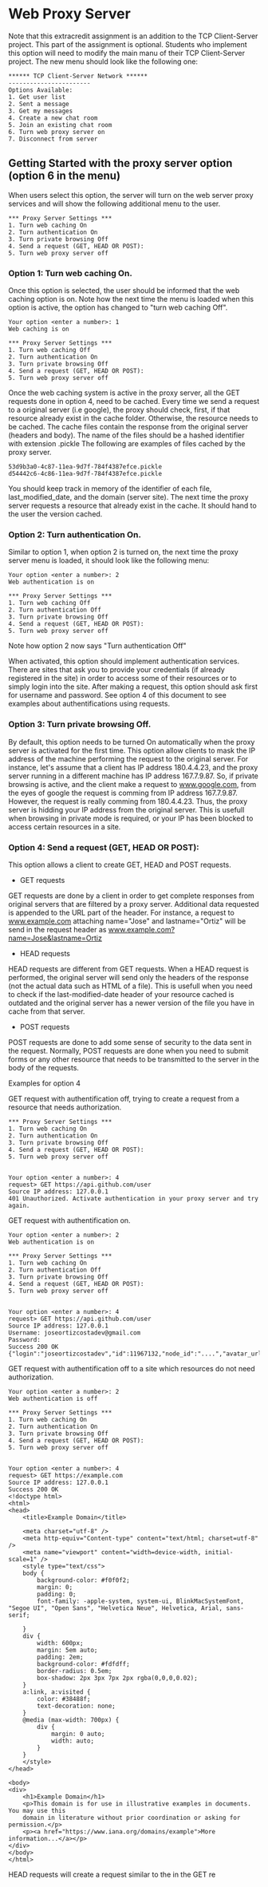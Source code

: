 # Web Proxy Server

Note that this extracredit assignment is an addition to the TCP Client-Server project. This part of the assignment is optional. Students who implement this option will need to modify the main manu of their TCP Client-Server project. The new menu should look like the following one: 

```
****** TCP Client-Server Network ******
-----------------------
Options Available:
1. Get user list
2. Sent a message
3. Get my messages
4. Create a new chat room
5. Join an existing chat room
6. Turn web proxy server on
7. Disconnect from server
```

## Getting Started with the proxy server option (option 6 in the menu)

When users select this option, the server will turn on the web server proxy services and will show the following additional menu to the user. 

```
*** Proxy Server Settings *** 
1. Turn web caching On
2. Turn authentication On
3. Turn private browsing Off
4. Send a request (GET, HEAD OR POST): 
5. Turn web proxy server off

```

### Option 1: Turn web caching On. 
  
Once this option is selected, the user should be informed that the web caching option is on. Note how the next time the 
menu is loaded when this option is active, the option has changed to "turn web caching Off". 
  
```
Your option <enter a number>: 1
Web caching is on

*** Proxy Server Settings *** 
1. Turn web caching Off
2. Turn authentication On
3. Turn private browsing Off
4. Send a request (GET, HEAD OR POST): 
5. Turn web proxy server off
```
Once the web caching system is active in the proxy server, all the GET requests done in option 4, need to be cached. Every time we send a request to a original server (i.e google), the proxy should check, first, if that resource already exist in the cache folder. Otherwise, the resource needs to be cached. The cache files contain the response from the original server (headers and body). The name of the files should be a hashed identifier with extension .pickle The following are examples of files cached by the proxy server. 

```
53d9b3a0-4c87-11ea-9d7f-784f4387efce.pickle
d54442c6-4c86-11ea-9d7f-784f4387efce.pickle
```
You should keep track in memory of the identifier of each file, last_modified_date, and the domain (server site). The next time the proxy server requests a resource that already exist in the cache. It should hand to the user the version cached. 

### Option 2: Turn authentication On.

Similar to option 1, when option 2 is turned on, the next time the proxy server menu is loaded, it should look like the following menu:

```
Your option <enter a number>: 2
Web authentication is on

*** Proxy Server Settings *** 
1. Turn web caching Off
2. Turn authentication Off
3. Turn private browsing Off
4. Send a request (GET, HEAD OR POST): 
5. Turn web proxy server off
```

Note how option 2 now says "Turn authentication Off"

When activated, this option should implement authentication services. There are sites that ask you to provide your credentials (if already registered in the site) in order to access some of their resources or to simply login into the site. After making a request, this option should ask first for username and password. See option 4 of this document to see examples about authentifications using requests.

### Option 3: Turn private browsing Off.

By default, this option needs to be turned On automatically when the proxy server is activated for the first time. This option allow clients to mask the IP address of the machine performing the request to the original server. For instance, let's assume that a client has IP address 180.4.4.23, and the proxy server running in a different machine has IP address 167.7.9.87. So, if private browsing is active, and the client make a request to www.google.com, from the eyes of google the request is comming from IP address 167.7.9.87. However, the request is really comming from 180.4.4.23. Thus, the proxy server is hidding your IP address from the original server. This is usefull when browsing in private mode is required, or your IP has been blocked to access certain resources in a site. 

### Option 4: Send a request (GET, HEAD OR POST): 

This option allows a client to create GET, HEAD and POST requests. 

* GET requests 

GET requests are done by a client in order to get complete responses from original servers that are filtered by a proxy server. Additional data requested is appended to the URL part of the header. For instance, a request to www.example.com attaching name="Jose" and lastname="Ortiz" will be send in the request header as www.example.com?name=Jose&lastname=Ortiz 

* HEAD requests

HEAD requests are different from GET requests. When a HEAD request is performed, the original server will send only the headers of the response (not the actual data such as HTML of a file). This is usefull when you need to check if the last-modified-date header of your resource cached is outdated and the original server has a newer version of the file you have in cache from that server. 

* POST requests

POST requests are done to add some sense of security to the data sent in the request. Normally, POST requests are done when you need to submit forms or any other resource that needs to be transmitted to the server in the body of the requests. 

Examples for option 4 

GET request with authentification off, trying to create a request from a resource that needs authorization.

```
*** Proxy Server Settings *** 
1. Turn web caching On
2. Turn authentication On
3. Turn private browsing Off
4. Send a request (GET, HEAD OR POST): 
5. Turn web proxy server off


Your option <enter a number>: 4
request> GET https://api.github.com/user
Source IP address: 127.0.0.1
401 Unauthorized. Activate authentication in your proxy server and try again.
```

GET request with authentification on.

```
Your option <enter a number>: 2
Web authentication is on

*** Proxy Server Settings *** 
1. Turn web caching On
2. Turn authentication Off
3. Turn private browsing Off
4. Send a request (GET, HEAD OR POST): 
5. Turn web proxy server off


Your option <enter a number>: 4
request> GET https://api.github.com/user
Source IP address: 127.0.0.1
Username: joseortizcostadev@gmail.com
Password: 
Success 200 OK
{"login":"joseortizcostadev","id":11967132,"node_id":"....","avatar_url":"https://avatars0.githubusercontent.com/u/11967132?....}
```

GET request with authentification off to a site which resources do not need authorization. 

```
Your option <enter a number>: 2
Web authentication is off

*** Proxy Server Settings *** 
1. Turn web caching On
2. Turn authentication On
3. Turn private browsing Off
4. Send a request (GET, HEAD OR POST): 
5. Turn web proxy server off


Your option <enter a number>: 4
request> GET https://example.com
Source IP address: 127.0.0.1
Success 200 OK
<!doctype html>
<html>
<head>
    <title>Example Domain</title>

    <meta charset="utf-8" />
    <meta http-equiv="Content-type" content="text/html; charset=utf-8" />
    <meta name="viewport" content="width=device-width, initial-scale=1" />
    <style type="text/css">
    body {
        background-color: #f0f0f2;
        margin: 0;
        padding: 0;
        font-family: -apple-system, system-ui, BlinkMacSystemFont, "Segoe UI", "Open Sans", "Helvetica Neue", Helvetica, Arial, sans-serif;
        
    }
    div {
        width: 600px;
        margin: 5em auto;
        padding: 2em;
        background-color: #fdfdff;
        border-radius: 0.5em;
        box-shadow: 2px 3px 7px 2px rgba(0,0,0,0.02);
    }
    a:link, a:visited {
        color: #38488f;
        text-decoration: none;
    }
    @media (max-width: 700px) {
        div {
            margin: 0 auto;
            width: auto;
        }
    }
    </style>    
</head>

<body>
<div>
    <h1>Example Domain</h1>
    <p>This domain is for use in illustrative examples in documents. You may use this
    domain in literature without prior coordination or asking for permission.</p>
    <p><a href="https://www.iana.org/domains/example">More information...</a></p>
</div>
</body>
</html>

```



HEAD requests will create a request similar to the  in the GET re







  
